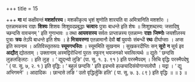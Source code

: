 +++
title = 15

+++
**मा** मां कक्षीवन्तं **मशर्शारस्य**। मशकीकृत्य भृशं शृणोति शारयति वा अमित्रानिति मशर्शारः । एतन्नामकस्य राज्ञः **शिश्वः** शिशवः शिशुवदप्रबुद्धाः **चत्वारः** पुत्राः बाधन्ते इति शेषः ॥ शिशुशब्दस्य: जसादिषु च्छन्दसि वावचनम् ' इति गुणाभावः ॥ तथा **आयवसस्य** सर्वतः प्राप्तान्नस्य एतन्नाम्नः **राज्ञः** **जिष्णोः** जयशीलस्य पुत्राः **त्रयः** तेऽपि बाधन्ते इति शेषः । हे **मित्रावरुणा** एतन्नामानौ देवौ **वां** युवयोः संबन्धी **रथः** दीर्घाप्साः । अप्स इति रूपनाम । अतिविस्तृतरूपः **स्यूमगभस्तिः** । स्यूममिति सुखनाम । सुखकरदीप्तिः सन् **सूरो** **न** सूर्य इव **अद्यौत्** द्योतताम् । उक्तानाम् अस्मद्विरोधिनां पुरतः स्फुरन् भयजनको भवत्वित्यर्थः ॥ द्युतेः  ‘ छन्दसि लुङलङ्लिटः । इति लुङ् ।  ‘ द्युद्भ्यो लुङि' (पा. सू. १. ३. ९१ ) इति परस्मैपदम् । सिचि वृद्धिः परस्मैपदेषु ' ( पा. सू. ७, २. १ ) इति वृद्धि:।  ‘ बहुलं छन्दसि ' इति इडभावे हल्ङ्यादिसंयोगान्तलोपौ । यद्वा ।  ‘ द्यु अभिगमने' । आदादिकः । छान्दसे लङि  ‘ उतो वृद्धिर्लुकि हलि' ( पा. सू. ७. ३. ८९ ) इति वृद्धिः ॥ ॥ ३ ॥